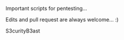 Important scripts for pentesting...

Edits and pull request are always welcome... :) 

S3curityB3ast

